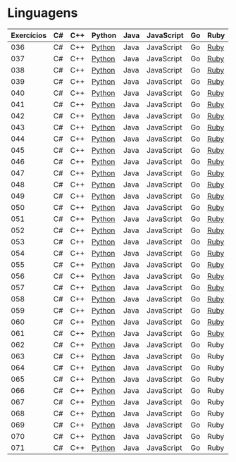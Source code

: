 # Linguagens

| Exercícios | C#  | C++ | Python                    | Java | JavaScript | Go  | Ruby |
| ---------- | --- | --- | ------------------------- | ---- | ---------- | --- | ---- |
| 036        | C#  | C++ | [Python](./python/036.py) | Java | JavaScript | Go  | [Ruby](./ruby/036.rb) |
| 037        | C#  | C++ | [Python](./python/037.py) | Java | JavaScript | Go  | [Ruby](./ruby/037.rb) |
| 038        | C#  | C++ | [Python](./python/038.py) | Java | JavaScript | Go  | [Ruby](./ruby/038.rb) |
| 039        | C#  | C++ | [Python](./python/039.py) | Java | JavaScript | Go  | [Ruby](./ruby/039.rb) |
| 040        | C#  | C++ | [Python](./python/040.py) | Java | JavaScript | Go  | [Ruby](./ruby/040.rb) |
| 041        | C#  | C++ | [Python](./python/041.py) | Java | JavaScript | Go  | [Ruby](./ruby/041.rb) |
| 042        | C#  | C++ | [Python](./python/042.py) | Java | JavaScript | Go  | [Ruby](./ruby/042.rb) |
| 043        | C#  | C++ | [Python](./python/043.py) | Java | JavaScript | Go  | [Ruby](./ruby/043.rb) |
| 044        | C#  | C++ | [Python](./python/044.py) | Java | JavaScript | Go  | [Ruby](./ruby/044.rb) |
| 045        | C#  | C++ | [Python](./python/045.py) | Java | JavaScript | Go  | [Ruby](./ruby/045.rb) |
| 046        | C#  | C++ | [Python](./python/046.py) | Java | JavaScript | Go  | [Ruby](./ruby/046.rb) |
| 047        | C#  | C++ | [Python](./python/047.py) | Java | JavaScript | Go  | [Ruby](./ruby/047.rb) |
| 048        | C#  | C++ | [Python](./python/048.py) | Java | JavaScript | Go  | [Ruby](./ruby/048.rb) |
| 049        | C#  | C++ | [Python](./python/049.py) | Java | JavaScript | Go  | [Ruby](./ruby/049.rb) |
| 050        | C#  | C++ | [Python](./python/050.py) | Java | JavaScript | Go  | [Ruby](./ruby/050.rb) |
| 051        | C#  | C++ | [Python](./python/051.py) | Java | JavaScript | Go  | [Ruby](./ruby/051.rb) |
| 052        | C#  | C++ | [Python](./python/052.py) | Java | JavaScript | Go  | [Ruby](./ruby/052.rb) |
| 053        | C#  | C++ | [Python](./python/053.py) | Java | JavaScript | Go  | [Ruby](./ruby/053.rb) |
| 054        | C#  | C++ | [Python](./python/054.py) | Java | JavaScript | Go  | [Ruby](./ruby/054.rb) |
| 055        | C#  | C++ | [Python](./python/055.py) | Java | JavaScript | Go  | [Ruby](./ruby/055.rb) |
| 056        | C#  | C++ | [Python](./python/056.py) | Java | JavaScript | Go  | [Ruby](./ruby/056.rb) |
| 057        | C#  | C++ | [Python](./python/057.py) | Java | JavaScript | Go  | [Ruby](./ruby/057.rb) |
| 058        | C#  | C++ | [Python](./python/058.py) | Java | JavaScript | Go  | [Ruby](./ruby/058.rb) |
| 059        | C#  | C++ | [Python](./python/059.py) | Java | JavaScript | Go  | [Ruby](./ruby/059.rb) |
| 060        | C#  | C++ | [Python](./python/060.py) | Java | JavaScript | Go  | [Ruby](./ruby/060.rb) |
| 061        | C#  | C++ | [Python](./python/061.py) | Java | JavaScript | Go  | [Ruby](./ruby/061.rb) |
| 062        | C#  | C++ | [Python](./python/062.py) | Java | JavaScript | Go  | Ruby |
| 063        | C#  | C++ | [Python](./python/063.py) | Java | JavaScript | Go  | Ruby |
| 064        | C#  | C++ | [Python](./python/064.py) | Java | JavaScript | Go  | Ruby |
| 065        | C#  | C++ | [Python](./python/065.py) | Java | JavaScript | Go  | Ruby |
| 066        | C#  | C++ | [Python](./python/066.py) | Java | JavaScript | Go  | Ruby |
| 067        | C#  | C++ | [Python](./python/067.py) | Java | JavaScript | Go  | Ruby |
| 068        | C#  | C++ | [Python](./python/068.py) | Java | JavaScript | Go  | Ruby |
| 069        | C#  | C++ | [Python](./python/069.py) | Java | JavaScript | Go  | Ruby |
| 070        | C#  | C++ | [Python](./python/070.py) | Java | JavaScript | Go  | Ruby |
| 071        | C#  | C++ | [Python](./python/071.py) | Java | JavaScript | Go  | Ruby |
